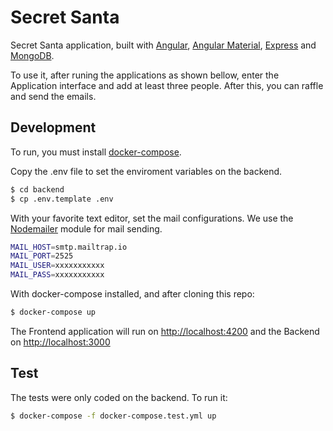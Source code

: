 # Secret Santa
Secret Santa application, built with [Angular](https://angular.io), [Angular Material](https://material.angular.io), [Express](https://express.com) and [MongoDB](https://www.mongodb.com).

To use it, after runing the applications as shown bellow, enter the Application interface and add at least three people. After this, you can raffle and send the emails.

## Development

To run, you must install [docker-compose](https://docs.docker.com/compose/). 

Copy the .env file to set the enviroment variables on the backend.

```sh
$ cd backend
$ cp .env.template .env 
```

With your favorite text editor, set the mail configurations. We use the [Nodemailer](https://nodemailer.com/about/) module for mail sending. 

```sh
MAIL_HOST=smtp.mailtrap.io
MAIL_PORT=2525
MAIL_USER=xxxxxxxxxxx
MAIL_PASS=xxxxxxxxxxx
```

With docker-compose installed, and after cloning this repo:

```sh
$ docker-compose up 
```

The Frontend application will run on [http://localhost:4200](http://localhost:4200) and the Backend on [http://localhost:3000](http://localhost:3000)

## Test

The tests were only coded on the backend. To run it:

```sh
$ docker-compose -f docker-compose.test.yml up
```